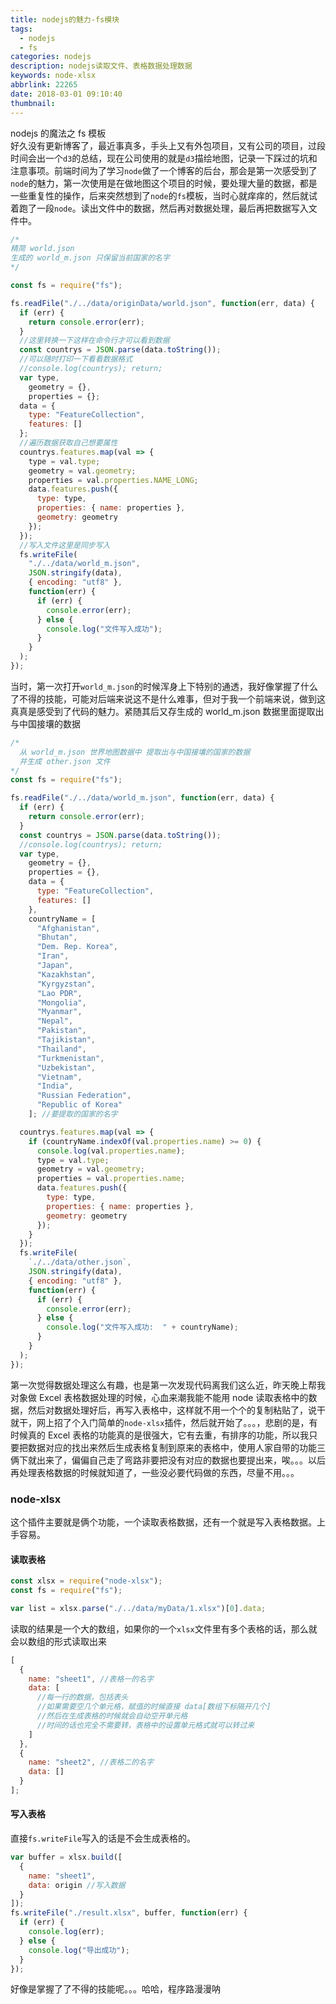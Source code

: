 ```yaml
---
title: nodejs的魅力-fs模块
tags:
  - nodejs
  - fs
categories: nodejs
description: nodejs读取文件、表格数据处理数据
keywords: node-xlsx
abbrlink: 22265
date: 2018-03-01 09:10:40
thumbnail:
---
```


nodejs 的魔法之 fs 模板  
好久没有更新博客了，最近事真多，手头上又有外包项目，又有公司的项目，过段时间会出一个`d3`的总结，现在公司使用的就是`d3`描绘地图，记录一下踩过的坑和注意事项。前端时间为了学习`node`做了一个博客的后台，那会是第一次感受到了`node`的魅力，第一次使用是在做地图这个项目的时候，要处理大量的数据，都是一些重复性的操作，后来突然想到了`node`的`fs`模板，当时心就痒痒的，然后就试着跑了一段`node`。读出文件中的数据，然后再对数据处理，最后再把数据写入文件中。

<!-- more -->

```javascript
/*
精简 world.json
生成的 world_m.json 只保留当前国家的名字
*/

const fs = require("fs");

fs.readFile("./../data/originData/world.json", function(err, data) {
  if (err) {
    return console.error(err);
  }
  //这里转换一下这样在命令行才可以看到数据
  const countrys = JSON.parse(data.toString());
  //可以随时打印一下看看数据格式
  //console.log(countrys); return;
  var type,
    geometry = {},
    properties = {};
  data = {
    type: "FeatureCollection",
    features: []
  };
  //遍历数据获取自己想要属性
  countrys.features.map(val => {
    type = val.type;
    geometry = val.geometry;
    properties = val.properties.NAME_LONG;
    data.features.push({
      type: type,
      properties: { name: properties },
      geometry: geometry
    });
  });
  //写入文件这里是同步写入
  fs.writeFile(
    "./../data/world_m.json",
    JSON.stringify(data),
    { encoding: "utf8" },
    function(err) {
      if (err) {
        console.error(err);
      } else {
        console.log("文件写入成功");
      }
    }
  );
});
```

当时，第一次打开`world_m.json`的时候浑身上下特别的通透，我好像掌握了什么了不得的技能，可能对后端来说这不是什么难事，但对于我一个前端来说，做到这真真是感受到了代码的魅力。紧随其后又存生成的 world_m.json 数据里面提取出与中国接壤的数据

```javascript
/*
  从 world_m.json 世界地图数据中 提取出与中国接壤的国家的数据
  并生成 other.json 文件
*/
const fs = require("fs");

fs.readFile("./../data/world_m.json", function(err, data) {
  if (err) {
    return console.error(err);
  }
  const countrys = JSON.parse(data.toString());
  //console.log(countrys); return;
  var type,
    geometry = {},
    properties = {},
    data = {
      type: "FeatureCollection",
      features: []
    },
    countryName = [
      "Afghanistan",
      "Bhutan",
      "Dem. Rep. Korea",
      "Iran",
      "Japan",
      "Kazakhstan",
      "Kyrgyzstan",
      "Lao PDR",
      "Mongolia",
      "Myanmar",
      "Nepal",
      "Pakistan",
      "Tajikistan",
      "Thailand",
      "Turkmenistan",
      "Uzbekistan",
      "Vietnam",
      "India",
      "Russian Federation",
      "Republic of Korea"
    ]; //要提取的国家的名字

  countrys.features.map(val => {
    if (countryName.indexOf(val.properties.name) >= 0) {
      console.log(val.properties.name);
      type = val.type;
      geometry = val.geometry;
      properties = val.properties.name;
      data.features.push({
        type: type,
        properties: { name: properties },
        geometry: geometry
      });
    }
  });
  fs.writeFile(
    `./../data/other.json`,
    JSON.stringify(data),
    { encoding: "utf8" },
    function(err) {
      if (err) {
        console.error(err);
      } else {
        console.log("文件写入成功:  " + countryName);
      }
    }
  );
});
```

第一次觉得数据处理这么有趣，也是第一次发现代码离我们这么近，昨天晚上帮我对象做 Excel 表格数据处理的时候，心血来潮我能不能用 node 读取表格中的数据，然后对数据处理好后，再写入表格中，这样就不用一个个的复制粘贴了，说干就干，网上招了个入门简单的`node-xlsx`插件，然后就开始了。。。，悲剧的是，有时候真的 Excel 表格的功能真的是很强大，它有去重，有排序的功能，所以我只要把数据对应的找出来然后生成表格复制到原来的表格中，使用人家自带的功能三俩下就出来了，偏偏自己走了弯路非要把没有对应的数据也要提出来，唉。。。以后再处理表格数据的时候就知道了，一些没必要代码做的东西，尽量不用。。。

### node-xlsx

这个插件主要就是俩个功能，一个读取表格数据，还有一个就是写入表格数据。上手容易。

#### 读取表格

```javascript
const xlsx = require("node-xlsx");
const fs = require("fs");

var list = xlsx.parse("./../data/myData/1.xlsx")[0].data;
```

读取的结果是一个大的数组，如果你的一个`xlsx`文件里有多个表格的话，那么就会以数组的形式读取出来

```javascript
[
  {
    name: "sheet1", //表格一的名字
    data: [
      //每一行的数据，包括表头
      //如果需要空几个单元格，赋值的时候直接 data[数组下标隔开几个]
      //然后在生成表格的时候就会自动空开单元格
      //时间的话也完全不需要转，表格中的设置单元格式就可以转过来
    ]
  },
  {
    name: "sheet2", //表格二的名字
    data: []
  }
];
```

#### 写入表格

直接`fs.writeFile`写入的话是不会生成表格的。

```javascript
var buffer = xlsx.build([
  {
    name: "sheet1",
    data: origin //写入数据
  }
]);
fs.writeFile("./result.xlsx", buffer, function(err) {
  if (err) {
    console.log(err);
  } else {
    console.log("导出成功");
  }
});
```

好像是掌握了了不得的技能呢。。。哈哈，程序路漫漫呐
